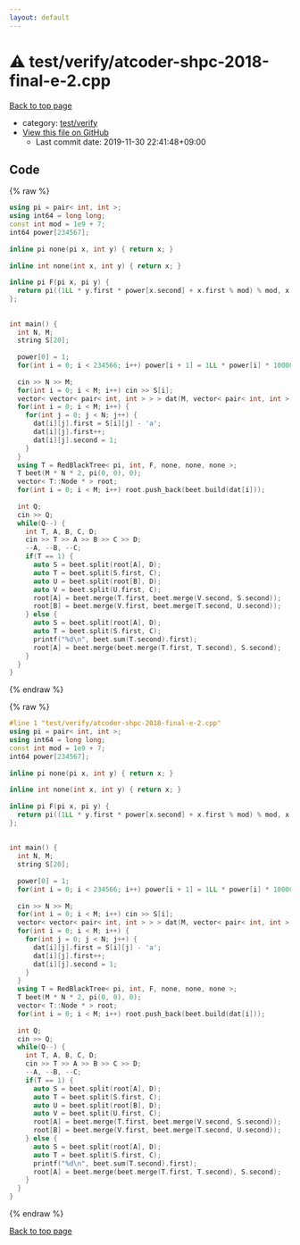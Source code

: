 ```yaml
---
layout: default
---
```


<!-- mathjax config similar to math.stackexchange -->
<script type="text/javascript" async
  src="https://cdnjs.cloudflare.com/ajax/libs/mathjax/2.7.5/MathJax.js?config=TeX-MML-AM_CHTML">
</script>
<script type="text/x-mathjax-config">
  MathJax.Hub.Config({
    TeX: { equationNumbers: { autoNumber: "AMS" }},
    tex2jax: {
      inlineMath: [ ['$','$'] ],
      processEscapes: true
    },
    "HTML-CSS": { matchFontHeight: false },
    displayAlign: "left",
    displayIndent: "2em"
  });
</script>

<script type="text/javascript" src="https://cdnjs.cloudflare.com/ajax/libs/jquery/3.4.1/jquery.min.js"></script>
<script src="https://cdn.jsdelivr.net/npm/jquery-balloon-js@1.1.2/jquery.balloon.min.js" integrity="sha256-ZEYs9VrgAeNuPvs15E39OsyOJaIkXEEt10fzxJ20+2I=" crossorigin="anonymous"></script>
<script type="text/javascript" src="../../../assets/js/copy-button.js"></script>
<link rel="stylesheet" href="../../../assets/css/copy-button.css" />


# :warning: test/verify/atcoder-shpc-2018-final-e-2.cpp

<a href="../../../index.html">Back to top page</a>

* category: <a href="../../../index.html#5a4423c79a88aeb6104a40a645f9430c">test/verify</a>
* <a href="{{ site.github.repository_url }}/blob/master/test/verify/atcoder-shpc-2018-final-e-2.cpp">View this file on GitHub</a>
    - Last commit date: 2019-11-30 22:41:48+09:00




## Code

<a id="unbundled"></a>
{% raw %}
```cpp
using pi = pair< int, int >;
using int64 = long long;
const int mod = 1e9 + 7;
int64 power[234567];
 
inline pi none(pi x, int y) { return x; }
 
inline int none(int x, int y) { return x; }
 
inline pi F(pi x, pi y) {
  return pi((1LL * y.first * power[x.second] + x.first % mod) % mod, x.second + y.second);
};
 
 
int main() {
  int N, M;
  string S[20];
 
  power[0] = 1;
  for(int i = 0; i < 234566; i++) power[i + 1] = 1LL * power[i] * 1000000 % mod;
 
  cin >> N >> M;
  for(int i = 0; i < M; i++) cin >> S[i];
  vector< vector< pair< int, int > > > dat(M, vector< pair< int, int > >(N));
  for(int i = 0; i < M; i++) {
    for(int j = 0; j < N; j++) {
      dat[i][j].first = S[i][j] - 'a';
      dat[i][j].first++;
      dat[i][j].second = 1;
    }
  }
  using T = RedBlackTree< pi, int, F, none, none, none >;
  T beet(M * N * 2, pi(0, 0), 0);
  vector< T::Node * > root;
  for(int i = 0; i < M; i++) root.push_back(beet.build(dat[i]));
 
  int Q;
  cin >> Q;
  while(Q--) {
    int T, A, B, C, D;
    cin >> T >> A >> B >> C >> D;
    --A, --B, --C;
    if(T == 1) {
      auto S = beet.split(root[A], D);
      auto T = beet.split(S.first, C);
      auto U = beet.split(root[B], D);
      auto V = beet.split(U.first, C);
      root[A] = beet.merge(T.first, beet.merge(V.second, S.second));
      root[B] = beet.merge(V.first, beet.merge(T.second, U.second));
    } else {
      auto S = beet.split(root[A], D);
      auto T = beet.split(S.first, C);
      printf("%d\n", beet.sum(T.second).first);
      root[A] = beet.merge(beet.merge(T.first, T.second), S.second);
    }
  }
}

```
{% endraw %}

<a id="bundled"></a>
{% raw %}
```cpp
#line 1 "test/verify/atcoder-shpc-2018-final-e-2.cpp"
using pi = pair< int, int >;
using int64 = long long;
const int mod = 1e9 + 7;
int64 power[234567];
 
inline pi none(pi x, int y) { return x; }
 
inline int none(int x, int y) { return x; }
 
inline pi F(pi x, pi y) {
  return pi((1LL * y.first * power[x.second] + x.first % mod) % mod, x.second + y.second);
};
 
 
int main() {
  int N, M;
  string S[20];
 
  power[0] = 1;
  for(int i = 0; i < 234566; i++) power[i + 1] = 1LL * power[i] * 1000000 % mod;
 
  cin >> N >> M;
  for(int i = 0; i < M; i++) cin >> S[i];
  vector< vector< pair< int, int > > > dat(M, vector< pair< int, int > >(N));
  for(int i = 0; i < M; i++) {
    for(int j = 0; j < N; j++) {
      dat[i][j].first = S[i][j] - 'a';
      dat[i][j].first++;
      dat[i][j].second = 1;
    }
  }
  using T = RedBlackTree< pi, int, F, none, none, none >;
  T beet(M * N * 2, pi(0, 0), 0);
  vector< T::Node * > root;
  for(int i = 0; i < M; i++) root.push_back(beet.build(dat[i]));
 
  int Q;
  cin >> Q;
  while(Q--) {
    int T, A, B, C, D;
    cin >> T >> A >> B >> C >> D;
    --A, --B, --C;
    if(T == 1) {
      auto S = beet.split(root[A], D);
      auto T = beet.split(S.first, C);
      auto U = beet.split(root[B], D);
      auto V = beet.split(U.first, C);
      root[A] = beet.merge(T.first, beet.merge(V.second, S.second));
      root[B] = beet.merge(V.first, beet.merge(T.second, U.second));
    } else {
      auto S = beet.split(root[A], D);
      auto T = beet.split(S.first, C);
      printf("%d\n", beet.sum(T.second).first);
      root[A] = beet.merge(beet.merge(T.first, T.second), S.second);
    }
  }
}

```
{% endraw %}

<a href="../../../index.html">Back to top page</a>

